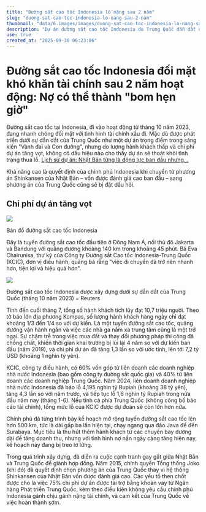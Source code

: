 ```yaml
---
title: "Đường sắt cao tốc Indonesia lỗ nặng sau 2 năm"
slug: "duong-sat-cao-toc-indonesia-lo-nang-sau-2-nam"
thumbnail: "data/6.images/images/duong-sat-cao-toc-indonesia-lo-nang-sau-2-nam.webp"
description: "Dự án đường sắt cao tốc Indonesia do Trung Quốc dẫn dắt đang gặp khó khăn tài chính nghiêm trọng chỉ sau hai năm hoạt động, với lượng hành khách thấp và chi phí tăng vọt, gây ra lỗ lớn."
use: true
created_at: "2025-09-30 06:23:06"
---
```


# Đường sắt cao tốc Indonesia đối mặt khó khăn tài chính sau 2 năm hoạt động: Nợ có thể thành "bom hẹn giờ"

Đường sắt cao tốc tại Indonesia, đi vào hoạt động từ tháng 10 năm 2023, đang nhanh chóng đối mặt với tình hình tài chính xấu đi. Mặc dù được phát triển dưới sự dẫn dắt của Trung Quốc như một dự án trọng điểm trong sáng kiến "Vành đai và Con đường", nhưng do lượng hành khách thấp và chi phí dự án tăng vọt, không có dấu hiệu nào cho thấy dự án sẽ thoát khỏi tình trạng thua lỗ.
[Lịch sử dự án: Nhật Bản từng là động lực ban đầu nhưng...](https://www.yomiuri.co.jp/pluralphoto/20250928-OYT1I50100/)

Khả năng cao là quyết định của chính phủ Indonesia khi chuyển từ phương án Shinkansen của Nhật Bản – vốn được đánh giá cao ban đầu – sang phương án của Trung Quốc cũng sẽ bị đặt dấu hỏi.

## Chi phí dự án tăng vọt

![](/images/20250928-00050104-yom-000-9-view.webp)

Bản đồ đường sắt cao tốc Indonesia

Đây là tuyến đường sắt cao tốc đầu tiên ở Đông Nam Á, nối thủ đô Jakarta và Bandung với quãng đường khoảng 140 km trong khoảng 45 phút. Bà Eva Chairunisa, thư ký của Công ty Đường sắt Cao tốc Indonesia-Trung Quốc (KCIC), đơn vị điều hành, quảng bá rằng "việc di chuyển đã trở nên nhanh hơn, tiện lợi và hiệu quả hơn".

![](/images/20250928-00050104-yom-001-9-view.webp)

Đường sắt cao tốc Indonesia được xây dựng dưới sự dẫn dắt của Trung Quốc (tháng 10 năm 2023) = Reuters

Tính đến cuối tháng 7, tổng số hành khách tích lũy đạt 10,7 triệu người. Theo tờ báo lớn địa phương Kompas, số lượng hành khách hàng ngày chỉ đạt khoảng 1/3 đến 1/4 so với dự kiến. Là một tuyến đường sắt cao tốc, quãng đường vận hành ngắn và việc các nhà ga nằm xa trung tâm cũng là một trở ngại. Sự chậm trễ trong việc mua đất và thay đổi phương pháp thi công đã chồng chất, khiến thời gian khai trương bị lùi lại 4 năm so với dự kiến ban đầu (năm 2019), và chi phí dự án đã tăng 1,3 lần so với ước tính, lên tới 7,2 tỷ USD (khoảng 1 nghìn tỷ yên).

KCIC, công ty điều hành, có 60% vốn góp từ liên doanh các doanh nghiệp nhà nước Indonesia (bao gồm công ty đường sắt quốc gia) và 40% từ liên doanh các doanh nghiệp Trung Quốc. Năm 2024, liên doanh doanh nghiệp nhà nước Indonesia đã báo lỗ 4,195 nghìn tỷ Rupiah (khoảng 38 tỷ yên), tăng 4,3 lần so với năm trước, và tiếp tục lỗ 1,6 nghìn tỷ Rupiah trong nửa đầu năm nay (tháng 1-6). Nếu tính cả phía Trung Quốc (không công bố báo cáo tài chính), tổng mức lỗ của KCIC được dự đoán sẽ còn lớn hơn nữa.

Chính phủ đã từng trình bày kế hoạch mở rộng tuyến đường sắt cao tốc lên hơn 500 km, tức là dài gấp ba lần hiện tại, chạy ngang qua đảo Java để đến Surabaya. Mục tiêu là thu hút thêm hành khách từ các chuyến bay đường dài để tăng doanh thu, nhưng với tình hình nợ nần ngày càng tăng hiện nay, kế hoạch này đang bị treo lơ lửng.

Trong quá trình xây dựng, đã diễn ra cuộc cạnh tranh gay gắt giữa Nhật Bản và Trung Quốc để giành hợp đồng. Năm 2015, chính quyền Tổng thống Joko (khi đó) đã quyết định chọn phương án của Trung Quốc thay vì hệ thống Shinkansen của Nhật Bản vốn được đánh giá cao. Các yếu tố then chốt được cho là việc 75% chi phí dự án được tài trợ bằng khoản vay từ Ngân hàng Phát triển Trung Quốc, kèm theo điều kiện không yêu cầu chính phủ Indonesia gánh chịu gánh nặng tài chính, và cam kết của Trung Quốc về việc hoàn thành sớm.